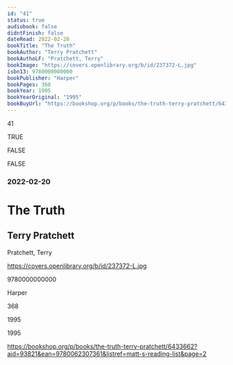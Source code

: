 ```yaml
---
id: "41"
status: true
audiobook: false
didntFinish: false
dateRead: 2022-02-20
bookTitle: "The Truth"
bookAuthor: "Terry Pratchett"
bookAuthoLF: "Pratchett, Terry"
bookImage: "https://covers.openlibrary.org/b/id/237372-L.jpg"
isbn13: 9780000000000
bookPublisher: "Harper"
bookPages: 368
bookYear: 1995
bookYearOriginal: "1995"
bookBuyUrl: "https://bookshop.org/p/books/the-truth-terry-pratchett/6433662?aid=93821&ean=9780062307361&listref=matt-s-reading-list&page=2"
---
```

41

TRUE

FALSE

FALSE

### 2022-02-20

# The Truth

## Terry Pratchett

Pratchett, Terry

https://covers.openlibrary.org/b/id/237372-L.jpg

9780000000000

Harper

368

1995

1995

https://bookshop.org/p/books/the-truth-terry-pratchett/6433662?aid=93821&ean=9780062307361&listref=matt-s-reading-list&page=2